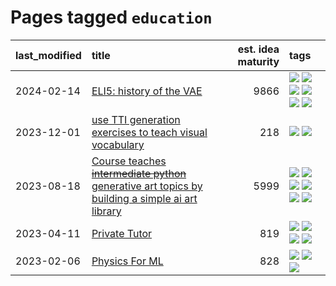 # Pages tagged `education`

|last_modified|title|est. idea maturity|tags
|:---|:---|---:|:---|
|2024-02-14|[ELI5: history of the VAE](../ufldl_history.md)|9866|[![](https://img.shields.io/badge/tag-education-254eb)](../tags/education.md) [![](https://img.shields.io/badge/tag-feature_learning-926797)](../tags/feature_learning.md) [![](https://img.shields.io/badge/tag-history-e2ec85)](../tags/history.md) [![](https://img.shields.io/badge/tag-history_of_science-8b768)](../tags/history_of_science.md) [![](https://img.shields.io/badge/tag-publication-22d494)](../tags/publication.md) [![](https://img.shields.io/badge/tag-vae-3c3258)](../tags/vae.md)|
|2023-12-01|[use TTI generation exercises to teach visual vocabulary](../tti-for-visual-vocab.md)|218|[![](https://img.shields.io/badge/tag-course-7a169c)](../tags/course.md) [![](https://img.shields.io/badge/tag-education-254eb)](../tags/education.md)|
|2023-08-18|[Course teaches ~~intermediate python~~ generative art topics by building a simple ai art library](../Course_teaches_basic_python_by_building_a_simple_ai_art_library.md)|5999|[![](https://img.shields.io/badge/tag-curriculum-3c7f53)](../tags/curriculum.md) [![](https://img.shields.io/badge/tag-education-254eb)](../tags/education.md) [![](https://img.shields.io/badge/tag-from_issue-d46ff4)](../tags/from_issue.md) [![](https://img.shields.io/badge/tag-public_good-7c795e)](../tags/public_good.md) [![](https://img.shields.io/badge/tag-publication-22d494)](../tags/publication.md) [![](https://img.shields.io/badge/tag-wip-7fe3bd)](../tags/wip.md)|
|2023-04-11|[Private Tutor](../private_tutor.md)|819|[![](https://img.shields.io/badge/tag-ai-297b32)](../tags/ai.md) [![](https://img.shields.io/badge/tag-discussion-4ed36d)](../tags/discussion.md) [![](https://img.shields.io/badge/tag-education-254eb)](../tags/education.md) [![](https://img.shields.io/badge/tag-startup-e127da)](../tags/startup.md)|
|2023-02-06|[Physics For ML](../physics_for_ml.md)|828|[![](https://img.shields.io/badge/tag-curriculum-3c7f53)](../tags/curriculum.md) [![](https://img.shields.io/badge/tag-education-254eb)](../tags/education.md) [![](https://img.shields.io/badge/tag-publication-22d494)](../tags/publication.md)|